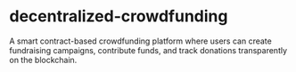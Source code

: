 # decentralized-crowdfunding
A smart contract-based crowdfunding platform where users can create fundraising campaigns, contribute funds, and track donations transparently on the blockchain.
